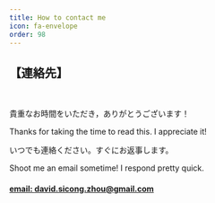 ```yaml
---
title: How to contact me
icon: fa-envelope
order: 98
---
```


<h2>【連絡先】</h2>
<div></div><br>

貴重なお時間をいただき，ありがとうございます！

Thanks for taking the time to read this. I appreciate it!

いつでも連絡ください。すぐにお返事します。

Shoot me an email sometime! I respond pretty quick.

#### <a href="mailto:david.sicong.zhou@gmail.com">email: david.sicong.zhou@gmail.com</a> ####

